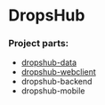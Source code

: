 # DropsHub

### Project parts:
- [dropshub-data](https://github.com/TawerV10/dropshub-data)
- [dropshub-webclient](https://github.com/AndriiSyrotenko/dropshub-webclient)
- dropshub-backend
- dropshub-mobile
